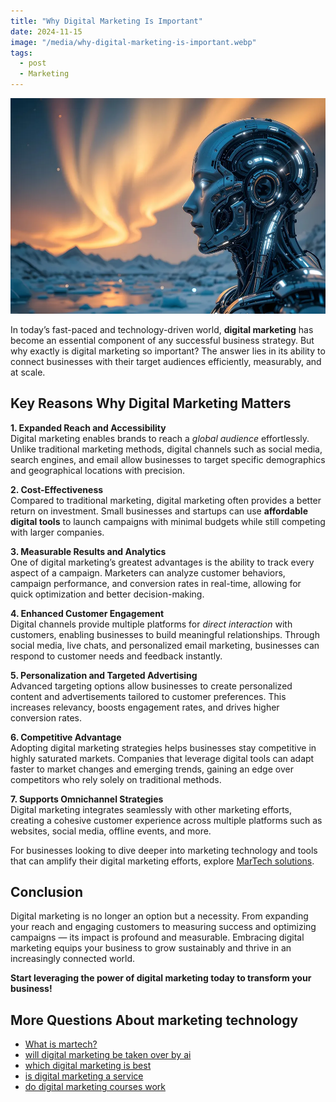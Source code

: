 ```yaml
---
title: "Why Digital Marketing Is Important"
date: 2024-11-15
image: "/media/why-digital-marketing-is-important.webp"
tags:
  - post
  - Marketing
---
```


![Why Digital Marketing Is Important](/media/why-digital-marketing-is-important.webp)

In today’s fast-paced and technology-driven world, **digital marketing** has become an essential component of any successful business strategy. But why exactly is digital marketing so important? The answer lies in its ability to connect businesses with their target audiences efficiently, measurably, and at scale.

## Key Reasons Why Digital Marketing Matters

**1. Expanded Reach and Accessibility**  
Digital marketing enables brands to reach a *global audience* effortlessly. Unlike traditional marketing methods, digital channels such as social media, search engines, and email allow businesses to target specific demographics and geographical locations with precision.

**2. Cost-Effectiveness**  
Compared to traditional marketing, digital marketing often provides a better return on investment. Small businesses and startups can use **affordable digital tools** to launch campaigns with minimal budgets while still competing with larger companies.

**3. Measurable Results and Analytics**  
One of digital marketing’s greatest advantages is the ability to track every aspect of a campaign. Marketers can analyze customer behaviors, campaign performance, and conversion rates in real-time, allowing for quick optimization and better decision-making.

**4. Enhanced Customer Engagement**  
Digital channels provide multiple platforms for *direct interaction* with customers, enabling businesses to build meaningful relationships. Through social media, live chats, and personalized email marketing, businesses can respond to customer needs and feedback instantly.

**5. Personalization and Targeted Advertising**  
Advanced targeting options allow businesses to create personalized content and advertisements tailored to customer preferences. This increases relevancy, boosts engagement rates, and drives higher conversion rates.

**6. Competitive Advantage**  
Adopting digital marketing strategies helps businesses stay competitive in highly saturated markets. Companies that leverage digital tools can adapt faster to market changes and emerging trends, gaining an edge over competitors who rely solely on traditional methods.

**7. Supports Omnichannel Strategies**  
Digital marketing integrates seamlessly with other marketing efforts, creating a cohesive customer experience across multiple platforms such as websites, social media, offline events, and more.

For businesses looking to dive deeper into marketing technology and tools that can amplify their digital marketing efforts, explore [MarTech solutions](https://marketer.it.com/posts/martech).

## Conclusion

Digital marketing is no longer an option but a necessity. From expanding your reach and engaging customers to measuring success and optimizing campaigns — its impact is profound and measurable. Embracing digital marketing equips your business to grow sustainably and thrive in an increasingly connected world.

**Start leveraging the power of digital marketing today to transform your business!**

## More Questions About marketing technology

- [What is martech?](/posts/what-is-martech)
- [will digital marketing be taken over by ai](/posts/will-digital-marketing-be-taken-over-by-ai)
- [which digital marketing is best](/posts/which-digital-marketing-is-best)
- [is digital marketing a service](/posts/is-digital-marketing-a-service)
- [do digital marketing courses work](/posts/do-digital-marketing-courses-work)

